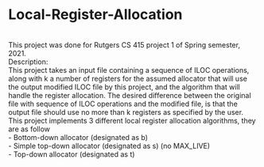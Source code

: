 # Local-Register-Allocation
<br />
This project was done for Rutgers CS 415 project 1 of Spring semester, 2021.
<br />
Description:<br />
	This project takes an input file containing a sequence of ILOC operations,
	along with k a number of registers for the assumed allocator that will use
	the output modified ILOC file by this project, and the algorithm that will
	handle the register allocation. The desired difference between the original
	file with sequence of ILOC operations and the modified file, is that the
	output file should use no more than k registers as specified by the user.
	This project implements 3 different local register allocation algorithms,
	they are as follow
		<br />- Bottom-down allocator (designated as b)
		<br />- Simple top-down allocator (designated as s) (no MAX_LIVE)
		<br />- Top-down allocator (designated as t)
	
	

